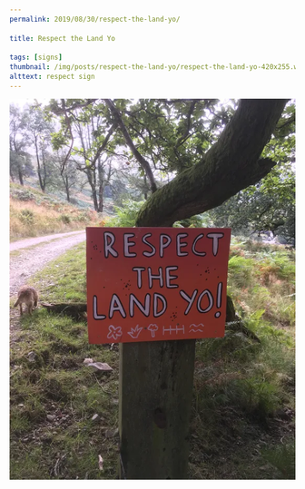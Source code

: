 ```yaml
---
permalink: 2019/08/30/respect-the-land-yo/

title: Respect the Land Yo

tags: [signs]
thumbnail: /img/posts/respect-the-land-yo/respect-the-land-yo-420x255.webp
alttext: respect sign
---
```


![respect the land](/img/posts/respect-the-land-yo/respect-the-land-yo.webp)
